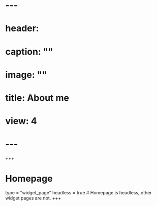 # ---
# header:
#   caption: ""
#   image: ""
# title: About me
# view: 4
# ---

+++
# Homepage
type = "widget_page"
headless = true  # Homepage is headless, other widget pages are not.
+++

